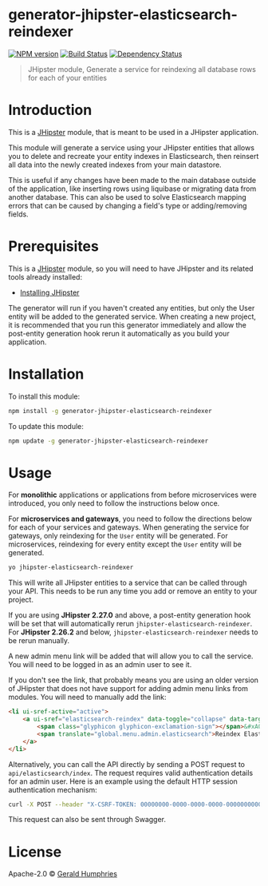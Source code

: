 # generator-jhipster-elasticsearch-reindexer
[![NPM version][npm-image]][npm-url] [![Build Status][travis-image]][travis-url] [![Dependency Status][daviddm-image]][daviddm-url]
> JHipster module, Generate a service for reindexing all database rows for each of your entities

# Introduction

This is a [JHipster](http://jhipster.github.io/) module, that is meant to be used in a JHipster application.

This module will generate a service using your JHipster entities that allows you to delete and recreate your entity indexes in Elasticsearch, then reinsert all data into the newly created indexes from your main datastore.

This is useful if any changes have been made to the main database outside of the application, like inserting rows using liquibase or migrating data from another database. This can also be used to solve Elasticsearch mapping errors that can be caused by changing a field's type or adding/removing fields.

# Prerequisites

This is a [JHipster](http://jhipster.github.io/) module, so you will need to have JHipster and its related tools already installed:

- [Installing JHipster](https://jhipster.github.io/installation.html)

The generator will run if you haven't created any entities, but only the User entity will be added to the generated service. When creating a new project, it is recommended that you run this generator immediately and allow the post-entity generation hook rerun it automatically as you build your application.

# Installation

To install this module:

```bash
npm install -g generator-jhipster-elasticsearch-reindexer
```

To update this module:
```bash
npm update -g generator-jhipster-elasticsearch-reindexer
```

# Usage

For **monolithic** applications or applications from before microservices were introduced, you only need to follow the instructions below once.

For **microservices and gateways**, you need to follow the directions below for each of your services and gateways. When generating the service for gateways, only reindexing for the `User` entity will be generated. For microservices, reindexing for every entity except the `User` entity will be generated.

```bash
yo jhipster-elasticsearch-reindexer
```

This will write all JHipster entities to a service that can be called through your API. This needs to be run any time you add or remove an entity to your project.

If you are using **JHipster 2.27.0** and above, a post-entity generation hook will be set that will automatically rerun `jhipster-elasticsearch-reindexer`. For **JHipster 2.26.2** and below, `jhipster-elasticsearch-reindexer` needs to be rerun manually.

A new admin menu link will be added that will allow you to call the service. You will need to be logged in as an admin user to see it.

If you don't see the link, that probably means you are using an older version of JHipster that does not have support for adding admin menu links from modules. You will need to manually add the link:

```html
<li ui-sref-active="active">
    <a ui-sref="elasticsearch-reindex" data-toggle="collapse" data-target=".navbar-collapse.in">
        <span class="glyphicon glyphicon-exclamation-sign"></span>&#xA0;
        <span translate="global.menu.admin.elasticsearch">Reindex Elasticsearch</span>
    </a>
</li>
```

Alternatively, you can call the API directly by sending a POST request to `api/elasticsearch/index`. The request requires valid authentication details for an admin user. Here is an example using the default HTTP session authentication mechanism:

```bash
curl -X POST --header "X-CSRF-TOKEN: 00000000-0000-0000-0000-000000000000" --cookie "JSESSIONID=00000000000000000000000000000000;" "http://localhost:8080/api/elasticsearch/index"
```

This request can also be sent through Swagger.

# License

Apache-2.0 © [Gerald Humphries](mailto:geraldhumphries@gmail.com)

[npm-image]: https://img.shields.io/npm/v/generator-jhipster-elasticsearch-reindexer.svg
[npm-url]: https://npmjs.org/package/generator-jhipster-elasticsearch-reindexer
[travis-image]: https://travis-ci.org/geraldhumphries/generator-jhipster-elasticsearch-reindexer.svg?branch=master
[travis-url]: https://travis-ci.org/geraldhumphries/generator-jhipster-elasticsearch-reindexer
[daviddm-image]: https://david-dm.org/geraldhumphries/generator-jhipster-elasticsearch-reindexer.svg?theme=shields.io
[daviddm-url]: https://david-dm.org/geraldhumphries/generator-jhipster-module
